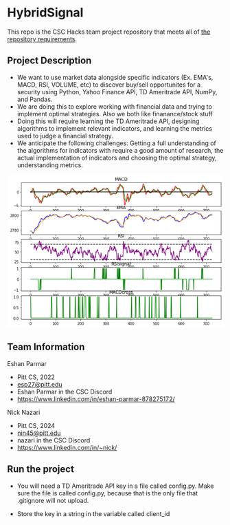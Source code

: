 # HybridSignal

This repo is the CSC Hacks team project repository that meets all of [the repository requirements](https://www.notion.so/CSC-Hacks-901a62e005c8494fa342e0cc738101ad#da206965e3ed497f9bd6c1ceebd4fac9).

## Project Description
* We want to use market data alongside specific indicators (Ex. EMA's, MACD, RSI, VOLUME, etc) to discover buy/sell opportunites for a security using Python, Yahoo Finance API, TD Ameritrade API, NumPy, and Pandas.
* We are doing this to explore working with financial data and trying to implement optimal strategies. Also we both like finanance/stock stuff
* Doing this will require learning the TD Ameritrade API, designing algorithms to implement relevant indicators, and learning the metrics used to judge a financial strategy.
* We anticipate the following challenges: Getting a full understanding of the algorithms for indicators with require a good amount of research, the actual implementation of indicators and choosing the optimal strategy, understanding metrics.

![Indicator Data](/images/indicator_graph.png)

## Team Information
Eshan Parmar
* Pitt CS, 2022
* esp27@pitt.edu
* Eshan Parmar in the CSC Discord
* https://www.linkedin.com/in/eshan-parmar-878275172/

Nick Nazari
* Pitt CS, 2024
* nin45@pitt.edu
* nazari in the CSC Discord
* https://www.linkedin.com/in/~nick/

## Run the project
* You will need a TD Ameritrade API key in a file called config.py. Make sure the file is called config.py, because that is the only file that .gitignore will not upload.

* Store the key in a string in the variable called client_id
